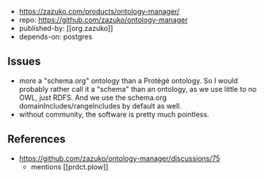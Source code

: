 
- https://zazuko.com/products/ontology-manager/
- repo: https://github.com/zazuko/ontology-manager
- published-by: [[org.zazuko]]
- depends-on: postgres

## Issues

- more a "schema.org" ontology than a Protégé ontology. So I would probably rather call it a "schema" than an ontology, as we use little to no OWL, just RDFS. And we use the schema.org domainIncludes/rangeIncludes by default as well.
- without community, the software is pretty much pointless.


## References

- https://github.com/zazuko/ontology-manager/discussions/75
  - mentions [[prdct.plow]]